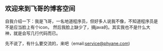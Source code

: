 ## 欢迎来到飞哥的博客空间

自我介绍一下：我是飞哥，一名地道程序员，但好多人说我不像，不知道程序员是不是应当脸上有个icon， 然后我脸上缺少了，搞java的。其实我也不是什么大神，就是会写几行代码而已。

先不说了，有什么要交流的，来吧（email:service@phyane.com)
